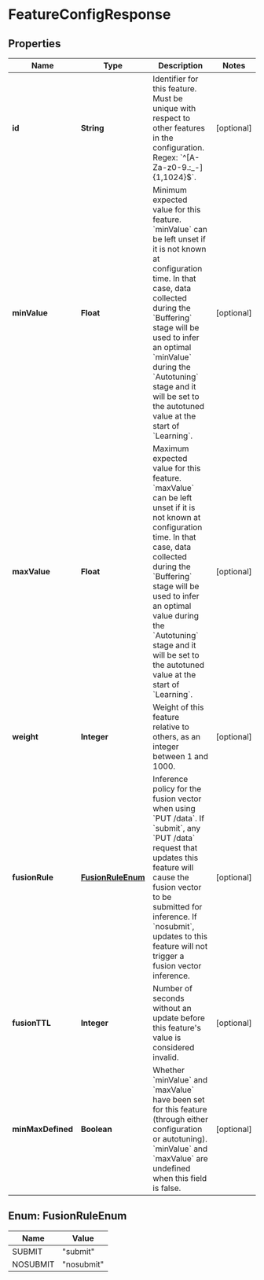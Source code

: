

# FeatureConfigResponse


## Properties

| Name | Type | Description | Notes |
|------------ | ------------- | ------------- | -------------|
|**id** | **String** | Identifier for this feature. Must be unique with respect to other features in the configuration. Regex: &#x60;^[A-Za-z0-9.:_-]{1,1024}$&#x60;. |  [optional] |
|**minValue** | **Float** | Minimum expected value for this feature. &#x60;minValue&#x60; can be left unset if it is not known at configuration time. In that case, data collected during the &#x60;Buffering&#x60; stage will be used to infer an optimal &#x60;minValue&#x60; during the &#x60;Autotuning&#x60; stage and it will be set to the autotuned value at the start of &#x60;Learning&#x60;. |  [optional] |
|**maxValue** | **Float** | Maximum expected value for this feature. &#x60;maxValue&#x60; can be left unset if it is not known at configuration time. In that case, data collected during the &#x60;Buffering&#x60; stage will be used to infer an optimal value during the &#x60;Autotuning&#x60; stage and it will be set to the autotuned value at the start of &#x60;Learning&#x60;. |  [optional] |
|**weight** | **Integer** | Weight of this feature relative to others, as an integer between 1 and 1000. |  [optional] |
|**fusionRule** | [**FusionRuleEnum**](#FusionRuleEnum) | Inference policy for the fusion vector when using &#x60;PUT /data&#x60;. If &#x60;submit&#x60;, any &#x60;PUT /data&#x60; request that updates this feature will cause the fusion vector to be submitted for inference. If &#x60;nosubmit&#x60;, updates to this feature will not trigger a fusion vector inference. |  [optional] |
|**fusionTTL** | **Integer** | Number of seconds without an update before this feature&#39;s value is considered invalid. |  [optional] |
|**minMaxDefined** | **Boolean** | Whether &#x60;minValue&#x60; and &#x60;maxValue&#x60; have been set for this feature (through either configuration or autotuning). &#x60;minValue&#x60; and &#x60;maxValue&#x60; are undefined when this field is false. |  [optional] |



## Enum: FusionRuleEnum

| Name | Value |
|---- | -----|
| SUBMIT | &quot;submit&quot; |
| NOSUBMIT | &quot;nosubmit&quot; |



